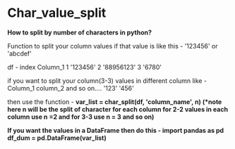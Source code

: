 # Char_value_split
<b>How to split by number of characters in python?</b>

Function to split your column values if that value is like this - '123456' or 'abcdef'

df -
index    Column_1
1         '123456'
2         '88956123'
3         '6780'

if you want to split your column(3-3) values in different column
like - 
Column_1  column_2 and so on....
'123'     '456'

then use the function -
       <b>var_list = char_split(df, 'column_name', n) <b/> 
       (*note here n will be the split of character for each column for 2-2 values in each column use n =2 and for 3-3 use n = 3 and so on)



If you want the values in a DataFrame then do this -
import pandas as pd
df_dum = pd.DataFrame(var_list)

